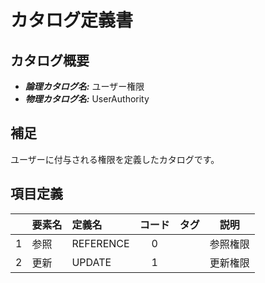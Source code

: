 # カタログ定義書

## カタログ概要

- **_論理カタログ名:_** ユーザー権限
- **_物理カタログ名:_** UserAuthority

## 補足

ユーザーに付与される権限を定義したカタログです。

## 項目定義

|     | 要素名 | 定義名    | コード | タグ | 説明     |
| :-: | :----- | :-------- | :----: | :--: | -------- |
|  1  | 参照   | REFERENCE |   0    |      | 参照権限 |
|  2  | 更新   | UPDATE    |   1    |      | 更新権限 |
